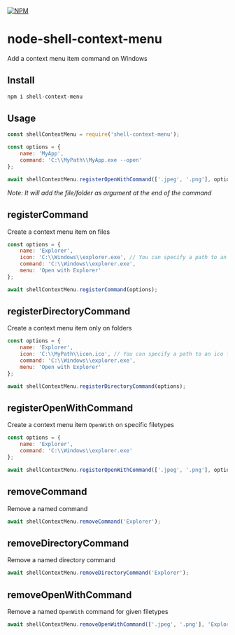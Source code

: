 [![NPM](https://nodei.co/npm/shell-context-menu.png?compact=true)](https://npmjs.org/package/shell-context-menu)

# node-shell-context-menu

Add a context menu item command on Windows

## Install

```bash
npm i shell-context-menu
```

## Usage

```js
const shellContextMenu = require('shell-context-menu');

const options = {
    name: 'MyApp',
    command: 'C:\\MyPath\\MyApp.exe --open'
};

await shellContextMenu.registerOpenWithCommand(['.jpeg', '.png'], options);
```

*Note: It will add the file/folder as argument at the end of the command*

## registerCommand

Create a context menu item on files

```js
const options = {
    name: 'Explorer',
    icon: 'C:\\Windows\\explorer.exe', // You can specify a path to an ico file or directly put the path of your app and it will automatically find the icon
    command: 'C:\\Windows\\explorer.exe',
    menu: 'Open with Explorer'
};

await shellContextMenu.registerCommand(options);
```

## registerDirectoryCommand

Create a context menu item only on folders

```js
const options = {
    name: 'Explorer',
    icon: 'C:\\MyPath\\icon.ico', // You can specify a path to an ico file or directly put the path of your app and it will automatically find the icon
    command: 'C:\\Windows\\explorer.exe',
    menu: 'Open with Explorer'
};

await shellContextMenu.registerDirectoryCommand(options);
```

## registerOpenWithCommand

Create a context menu item `OpenWith` on specific filetypes

```js
const options = {
    name: 'Explorer',
    command: 'C:\\Windows\\explorer.exe'
};

await shellContextMenu.registerOpenWithCommand(['.jpeg', '.png'], options);
```

## removeCommand

Remove a named command

```js
await shellContextMenu.removeCommand('Explorer');
```

## removeDirectoryCommand

Remove a named directory command

```js
await shellContextMenu.removeDirectoryCommand('Explorer');
```

## removeOpenWithCommand

Remove a named `OpenWith` command for given filetypes

```js
await shellContextMenu.removeOpenWithCommand(['.jpeg', '.png'], 'Explorer');
```
